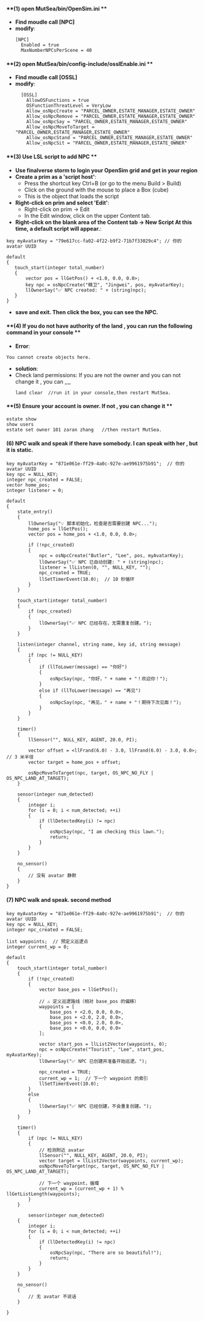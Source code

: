 #### **(1) open MutSea/bin/OpenSim.ini **  
- **Find moudle call [NPC]**
- **modify**:  
  ```
  [NPC]
    Enabled = true
    MaxNumberNPCsPerScene = 40 
  ```  
#### **(2) open MutSea/bin/config-include/osslEnable.ini **  
- **Find moudle call [OSSL]**
- **modify**:  
  ```
    [OSSL]
      AllowOSFunctions = true
      OSFunctionThreatLevel = VeryLow
      Allow_osNpcCreate = "PARCEL_OWNER,ESTATE_MANAGER,ESTATE_OWNER"
      Allow_osNpcRemove = "PARCEL_OWNER,ESTATE_MANAGER,ESTATE_OWNER"
      Allow_osNpcSay = "PARCEL_OWNER,ESTATE_MANAGER,ESTATE_OWNER"
      Allow_osNpcMoveToTarget = "PARCEL_OWNER,ESTATE_MANAGER,ESTATE_OWNER"
      Allow_osNpcStand = "PARCEL_OWNER,ESTATE_MANAGER,ESTATE_OWNER"
      Allow_osNpcSit = "PARCEL_OWNER,ESTATE_MANAGER,ESTATE_OWNER"
  ```
#### **(3) Use LSL script to add NPC **
- **Use finalverse storm to login your OpenSim grid and get in your region**
- **Create a prim as a 'script host'**:
  - Press the shortcut key Ctrl+B (or go to the menu Build > Build)
  - Click on the ground with the mouse to place a Box (cube)
  - This is the object that loads the script
- **Right-click on prim and select 'Edit'**:
  - Right-click on prim → Edit
  - In the Edit window, click on the upper Content tab.
- **Right-click on the blank area of the Content tab → New Script At this time, a default script will appear.**:
 ```
key myAvatarKey = "79e617cc-fa02-4f22-b9f2-71b7f33029c4"; // 你的 avatar UUID

default
{
    touch_start(integer total_number)
    {
        vector pos = llGetPos() + <1.0, 0.0, 0.0>;
        key npc = osNpcCreate("精卫", "Jingwei", pos, myAvatarKey);
        llOwnerSay("✅ NPC created: " + (string)npc);
    }
}
 ```
- **save and exit. Then click the box, you can see the NPC.**

#### **(4) If you do not have authority of the land , you can run the following command in your console **
- **Error**:
```
You cannot create objects here.
```
- **solution**:
 - Check land permissions: If you are not the owner and you can not change it , you can ,,,,
    ```
    land clear  //run it in your console,then restart MutSea.
    ```
#### **(5) Ensure your account is owner. If not , you can change it **  
  ```
estate show
show users
estate set owner 101 zaran zhang   //then restart MutSea.
  ```

#### **(6) NPC walk and speak if there have somebody. I can speak with her , but it is static.**
```
key myAvatarKey = "871e061e-ff29-4a0c-927e-ae9961975b91";  // 你的 avatar UUID
key npc = NULL_KEY;
integer npc_created = FALSE;
vector home_pos;
integer listener = 0;

default
{
    state_entry()
    {
        llOwnerSay("💡 脚本初始化，检查是否需要创建 NPC...");
        home_pos = llGetPos();
        vector pos = home_pos + <1.0, 0.0, 0.0>;

        if (!npc_created)
        {
            npc = osNpcCreate("Butler", "Lee", pos, myAvatarKey);
            llOwnerSay("✅ NPC 已自动创建: " + (string)npc);
            listener = llListen(0, "", NULL_KEY, "");
            npc_created = TRUE;
            llSetTimerEvent(10.0);  // 10 秒循环
        }
    }

    touch_start(integer total_number)
    {
        if (npc_created)
        {
            llOwnerSay("✅ NPC 已经存在，无需重复创建。");
        }
    }

    listen(integer channel, string name, key id, string message)
    {
        if (npc != NULL_KEY)
        {
            if (llToLower(message) == "你好")
            {
                osNpcSay(npc, "你好，" + name + "！欢迎你！");
            }
            else if (llToLower(message) == "再见")
            {
                osNpcSay(npc, "再见，" + name + "！期待下次见面！");
            }
        }
    }

    timer()
    {
        llSensor("", NULL_KEY, AGENT, 20.0, PI);

        vector offset = <llFrand(6.0) - 3.0, llFrand(6.0) - 3.0, 0.0>;  // 3 米半径
        vector target = home_pos + offset;

        osNpcMoveToTarget(npc, target, OS_NPC_NO_FLY | OS_NPC_LAND_AT_TARGET);
    }

    sensor(integer num_detected)
    {
        integer i;
        for (i = 0; i < num_detected; ++i)
        {
            if (llDetectedKey(i) != npc)
            {
                osNpcSay(npc, "I am checking this lawn.");
                return;
            }
        }
    }

    no_sensor()
    {
        // 没有 avatar 静默
    }
}
```
#### **(7) NPC walk and speak. second method**
```
key myAvatarKey = "871e061e-ff29-4a0c-927e-ae9961975b91";  // 你的 avatar UUID
key npc = NULL_KEY;
integer npc_created = FALSE;

list waypoints;  // 预定义巡逻点
integer current_wp = 0;

default
{
    touch_start(integer total_number)
    {
        if (!npc_created)
        {
            vector base_pos = llGetPos();

            // ⚠️ 定义巡逻路线（相对 base_pos 的偏移）
            waypoints = [
                base_pos + <2.0, 0.0, 0.0>,
                base_pos + <2.0, 2.0, 0.0>,
                base_pos + <0.0, 2.0, 0.0>,
                base_pos + <0.0, 0.0, 0.0>
            ];

            vector start_pos = llList2Vector(waypoints, 0);
            npc = osNpcCreate("Tourist", "Lee", start_pos, myAvatarKey);
            llOwnerSay("✅ NPC 已创建并准备开始巡逻。");

            npc_created = TRUE;
            current_wp = 1;  // 下一个 waypoint 的索引
            llSetTimerEvent(10.0);
        }
        else
        {
            llOwnerSay("✅ NPC 已经创建，不会重复创建。");
        }
    }

    timer()
    {
        if (npc != NULL_KEY)
        {
            // 检测附近 avatar
            llSensor("", NULL_KEY, AGENT, 20.0, PI);
            vector target = llList2Vector(waypoints, current_wp);
            osNpcMoveToTarget(npc, target, OS_NPC_NO_FLY | OS_NPC_LAND_AT_TARGET);

            // 下一个 waypoint，循環
            current_wp = (current_wp + 1) % llGetListLength(waypoints);
        }
    }
    
        sensor(integer num_detected)
    {
        integer i;
        for (i = 0; i < num_detected; ++i)
        {
            if (llDetectedKey(i) != npc)
            {
                osNpcSay(npc, "There are so beautiful!");
                return;
            }
        }
    }

    no_sensor()
    {
        // 无 avatar 不说话
    }
    
}
```

















